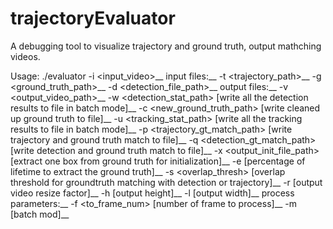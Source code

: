 # trajectoryEvaluator
A debugging tool to visualize trajectory and ground truth, output mathching videos.

Usage:
./evaluator -i <input_video>__
    input files:__
            -t <trajectory_path>__
            -g <ground_truth_path>__
            -d <detection_file_path>__
    output files:__
            -v <output_video_path>__
            -w <detection_stat_path> [write all the detection results to file in batch mode]__
            -c <new_ground_truth_path> [write cleaned up ground truth to file]__
            -u <tracking_stat_path> [write all the tracking results to file in batch mode]__
            -p <trajectory_gt_match_path> [write trajectory and ground truth match to file]__
            -q <detection_gt_match_path>	[write detection and ground truth match to file]__
            -x <output_init_file_path> [extract one box from ground truth for initialization]__
            -e <percentage> [percentage of lifetime to extract the ground truth]__
            -s <overlap_thresh> [overlap threshold for groundtruth matching with detection or trajectory]__
            -r <resize factor> [output video resize factor]__
            -h <resize height> [output height]__
            -l <resize width> [output width]__
    process parameters:__
            -f <to_frame_num> [number of frame to process]__
            -m [batch mod]__
